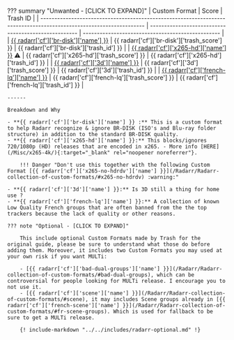 ??? summary "Unwanted - [CLICK TO EXPAND]"
    | Custom Format                                                                                                       | Score                                                | Trash ID                                          |
    | ------------------------------------------------------------------------------------------------------------------- | ---------------------------------------------------- | ------------------------------------------------- |
    | [{{ radarr['cf']['br-disk']['name'] }}](/Radarr/Radarr-collection-of-custom-formats/#br-disk)                       | {{ radarr['cf']['br-disk']['trash_score'] }}         | {{ radarr['cf']['br-disk']['trash_id'] }}         |
    | [{{ radarr['cf']['x265-hd']['name'] }}](/Radarr/Radarr-collection-of-custom-formats/#x265-hd) :warning:             | {{ radarr['cf']['x265-hd']['trash_score'] }}         | {{ radarr['cf']['x265-hd']['trash_id'] }}         |
    | [{{ radarr['cf']['3d']['name'] }}](/Radarr/Radarr-collection-of-custom-formats/#3d)                                 | {{ radarr['cf']['3d']['trash_score'] }}              | {{ radarr['cf']['3d']['trash_id'] }}              |
    | [{{ radarr['cf']['french-lq']['name'] }}](/Radarr/Radarr-collection-of-custom-formats/#fr-lq)                       | {{ radarr['cf']['french-lq']['trash_score'] }}       | {{ radarr['cf']['french-lq']['trash_id'] }}       |

    ------

    Breakdown and Why

    - **{{ radarr['cf']['br-disk']['name'] }} :** This is a custom format to help Radarr recognize & ignore BR-DISK (ISO's and Blu-ray folder structure) in addition to the standard BR-DISK quality.
    - **{{ radarr['cf']['x265-hd']['name'] }}:** This blocks/ignores 720/1080p (HD) releases that are encoded in x265. - More info [HERE](/Misc/x265-4k/){:target="_blank" rel="noopener noreferrer"}.

        !!! Danger "Don't use this together with the following Custom Format [{{ radarr['cf']['x265-no-hdrdv']['name'] }}](/Radarr/Radarr-collection-of-custom-formats/#x265-no-hdrdv) :warning:"
    
    - **{{ radarr['cf']['3d']['name'] }}:** Is 3D still a thing for home use ?
    - **{{ radarr['cf']['french-lq']['name'] }}:** A collection of known Low Quality French groups that are often banned from the the top trackers because the lack of quality or other reasons.

    ??? note "Optional - [CLICK TO EXPAND]"

        This include optional Custom Formats made by Trash for the original guide, please be sure to understand what those do before adding them. Moreover, it includes two Custom Formats you may used at your own risk if you want MULTi:

        - [{{ radarr['cf']['bad-dual-groups']['name'] }}](/Radarr/Radarr-collection-of-custom-formats/#bad-dual-groups), which can be controversial for people looking for MULTi release. I encourage you to not use it.
        - [{{ radarr['cf']['scene']['name'] }}](/Radarr/Radarr-collection-of-custom-formats/#scene), it may includes Scene groups already in [{{ radarr['cf']['french-scene']['name'] }}](/Radarr/Radarr-collection-of-custom-formats/#fr-scene-groups). Which is used for fallback to be sure to get a MULTi release.

        {! include-markdown "../../includes/radarr-optional.md" !}
